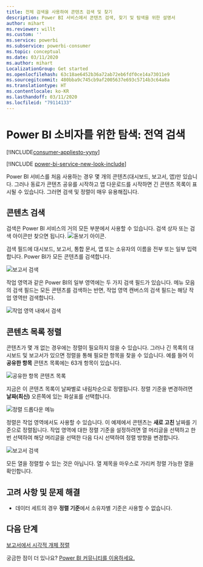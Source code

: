 ```yaml
---
title: 전체 검색을 사용하여 콘텐츠 검색 및 찾기
description: Power BI 서비스에서 콘텐츠 검색, 찾기 및 탐색을 위한 설명서
author: mihart
ms.reviewer: willt
ms.custom: ''
ms.service: powerbi
ms.subservice: powerbi-consumer
ms.topic: conceptual
ms.date: 03/11/2020
ms.author: mihart
LocalizationGroup: Get started
ms.openlocfilehash: 63c18ae6452b36a72ab72eb6fdf0ce14a73011e9
ms.sourcegitcommit: 480bba9c745cb9af2005637e693c5714b3c64a8a
ms.translationtype: HT
ms.contentlocale: ko-KR
ms.lasthandoff: 03/11/2020
ms.locfileid: "79114133"
---
```

# <a name="navigation-for-power-bi-consumers-global-search"></a>Power BI 소비자를 위한 탐색: 전역 검색

[!INCLUDE[consumer-appliesto-yyny](../includes/consumer-appliesto-yyny.md)]

[!INCLUDE [power-bi-service-new-look-include](../includes/power-bi-service-new-look-include.md)]


Power BI 서비스를 처음 사용하는 경우 몇 개의 콘텐츠(대시보드, 보고서, 앱)만 있습니다. 그러나 동료가 콘텐츠 공유를 시작하고 앱 다운로드를 시작하면 긴 콘텐츠 목록이 표시될 수 있습니다. 그러면 검색 및 정렬이 매우 유용해집니다.

## <a name="searching-for-content"></a>콘텐츠 검색
 검색은 Power BI 서비스의 거의 모든 부분에서 사용할 수 있습니다. 검색 상자 또는 검색 아이콘만 찾으면 됩니다. ![돋보기 아이콘](./media/end-user-search-sort/power-bi-search-icon.png).

 검색 필드에 대시보드, 보고서, 통합 문서, 앱 또는 소유자의 이름을 전부 또는 일부 입력합니다. Power BI가 모든 콘텐츠를 검색합니다. 

 ![보고서 검색](./media/end-user-search-sort/power-bi-search-field.png) 

 작업 영역과 같은 Power BI의 일부 영역에는 두 가지 검색 필드가 있습니다. 메뉴 모음의 검색 필드는 모든 콘텐츠를 검색하는 반면, 작업 영역 캔버스의 검색 필드는 해당 작업 영역만 검색합니다.

 ![작업 영역 내에서 검색](./media/end-user-search-sort/power-bi-search-fields.png) 

## <a name="sorting-content-lists"></a>콘텐츠 목록 정렬

콘텐츠가 몇 개 없는 경우에는 정렬이 필요하지 않을 수 있습니다.  그러나 긴 목록의 대시보드 및 보고서가 있으면 정렬을 통해 필요한 항목을 찾을 수 있습니다. 예를 들어 이 **공유한 항목** 콘텐츠 목록에는 63개 항목이 있습니다. 

![공유한 항목 콘텐츠 목록](./media/end-user-search-sort/power-bi-long-lists.png)

지금은 이 콘텐츠 목록이 날짜별로 내림차순으로 정렬됩니다. 정렬 기준을 변경하려면 **날짜(최신)** 오른쪽에 있는 화살표를 선택합니다.

![정렬 드롭다운 메뉴](./media/end-user-search-sort/power-bi-sort-date.png)


정렬은 작업 영역에서도 사용할 수 있습니다. 이 예제에서 콘텐츠는 **새로 고친** 날짜를 기준으로 정렬됩니다. 작업 영역에 대한 정렬 기준을 설정하려면 열 머리글을 선택하고 한 번 선택하여 해당 머리글을 선택한 다음 다시 선택하여 정렬 방향을 변경합니다. 

![보고서 검색](./media/end-user-search-sort/power-bi-workspace-sort.png)

모든 열을 정렬할 수 있는 것은 아닙니다. 열 제목을 마우스로 가리켜 정렬 가능한 열을 확인합니다.


## <a name="considerations-and-troubleshooting"></a>고려 사항 및 문제 해결
* 데이터 세트의 경우 **정렬 기준**에서 소유자별 기준은 사용할 수 없습니다.

## <a name="next-steps"></a>다음 단계
[보고서에서 시각적 개체 정렬](end-user-change-sort.md)

궁금한 점이 더 있나요? [Power BI 커뮤니티를 이용하세요.](https://community.powerbi.com/)
